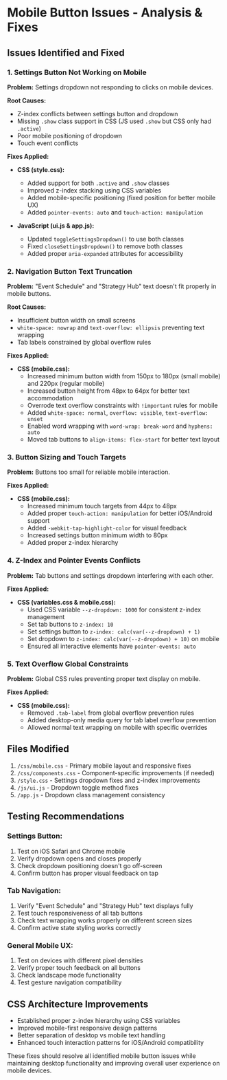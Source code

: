 # Mobile Button Issues - Analysis & Fixes

## Issues Identified and Fixed

### 1. Settings Button Not Working on Mobile

**Problem:** Settings dropdown not responding to clicks on mobile devices.

**Root Causes:**
- Z-index conflicts between settings button and dropdown
- Missing `.show` class support in CSS (JS used `.show` but CSS only had `.active`)
- Poor mobile positioning of dropdown
- Touch event conflicts

**Fixes Applied:**
- **CSS (style.css):** 
  - Added support for both `.active` and `.show` classes
  - Improved z-index stacking using CSS variables
  - Added mobile-specific positioning (fixed position for better mobile UX)
  - Added `pointer-events: auto` and `touch-action: manipulation`

- **JavaScript (ui.js & app.js):**
  - Updated `toggleSettingsDropdown()` to use both classes
  - Fixed `closeSettingsDropdown()` to remove both classes
  - Added proper `aria-expanded` attributes for accessibility

### 2. Navigation Button Text Truncation

**Problem:** "Event Schedule" and "Strategy Hub" text doesn't fit properly in mobile buttons.

**Root Causes:**
- Insufficient button width on small screens
- `white-space: nowrap` and `text-overflow: ellipsis` preventing text wrapping
- Tab labels constrained by global overflow rules

**Fixes Applied:**
- **CSS (mobile.css):**
  - Increased minimum button width from 150px to 180px (small mobile) and 220px (regular mobile)
  - Increased button height from 48px to 64px for better text accommodation
  - Overrode text overflow constraints with `!important` rules for mobile
  - Added `white-space: normal`, `overflow: visible`, `text-overflow: unset`
  - Enabled word wrapping with `word-wrap: break-word` and `hyphens: auto`
  - Moved tab buttons to `align-items: flex-start` for better text layout

### 3. Button Sizing and Touch Targets

**Problem:** Buttons too small for reliable mobile interaction.

**Fixes Applied:**
- **CSS (mobile.css):**
  - Increased minimum touch targets from 44px to 48px
  - Added proper `touch-action: manipulation` for better iOS/Android support
  - Added `-webkit-tap-highlight-color` for visual feedback
  - Increased settings button minimum width to 80px
  - Added proper z-index hierarchy

### 4. Z-Index and Pointer Events Conflicts

**Problem:** Tab buttons and settings dropdown interfering with each other.

**Fixes Applied:**
- **CSS (variables.css & mobile.css):**
  - Used CSS variable `--z-dropdown: 1000` for consistent z-index management
  - Set tab buttons to `z-index: 10`
  - Set settings button to `z-index: calc(var(--z-dropdown) + 1)`
  - Set dropdown to `z-index: calc(var(--z-dropdown) + 10)` on mobile
  - Ensured all interactive elements have `pointer-events: auto`

### 5. Text Overflow Global Constraints

**Problem:** Global CSS rules preventing proper text display on mobile.

**Fixes Applied:**
- **CSS (mobile.css):**
  - Removed `.tab-label` from global overflow prevention rules
  - Added desktop-only media query for tab label overflow prevention
  - Allowed normal text wrapping on mobile with specific overrides

## Files Modified

1. `/css/mobile.css` - Primary mobile layout and responsive fixes
2. `/css/components.css` - Component-specific improvements (if needed)
3. `/style.css` - Settings dropdown fixes and z-index improvements
4. `/js/ui.js` - Dropdown toggle method fixes
5. `/app.js` - Dropdown class management consistency

## Testing Recommendations

### Settings Button:
1. Test on iOS Safari and Chrome mobile
2. Verify dropdown opens and closes properly
3. Check dropdown positioning doesn't go off-screen
4. Confirm button has proper visual feedback on tap

### Tab Navigation:
1. Verify "Event Schedule" and "Strategy Hub" text displays fully
2. Test touch responsiveness of all tab buttons
3. Check text wrapping works properly on different screen sizes
4. Confirm active state styling works correctly

### General Mobile UX:
1. Test on devices with different pixel densities
2. Verify proper touch feedback on all buttons
3. Check landscape mode functionality
4. Test gesture navigation compatibility

## CSS Architecture Improvements

- Established proper z-index hierarchy using CSS variables
- Improved mobile-first responsive design patterns
- Better separation of desktop vs mobile text handling
- Enhanced touch interaction patterns for iOS/Android compatibility

These fixes should resolve all identified mobile button issues while maintaining desktop functionality and improving overall user experience on mobile devices.
